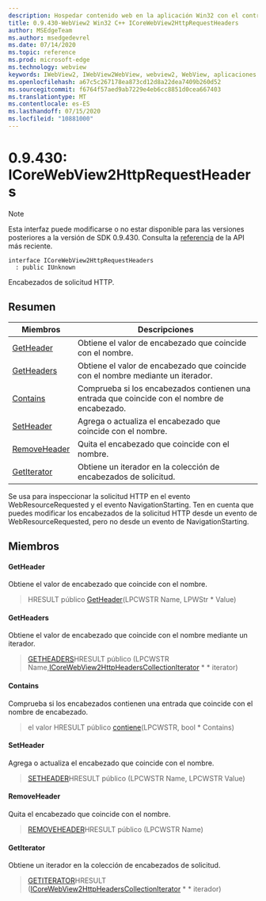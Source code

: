 ```yaml
---
description: Hospedar contenido web en la aplicación Win32 con el control Microsoft Edge WebView2
title: 0.9.430-WebView2 Win32 C++ ICoreWebView2HttpRequestHeaders
author: MSEdgeTeam
ms.author: msedgedevrel
ms.date: 07/14/2020
ms.topic: reference
ms.prod: microsoft-edge
ms.technology: webview
keywords: IWebView2, IWebView2WebView, webview2, WebView, aplicaciones Win32, Win32, Edge, ICoreWebView2, ICoreWebView2Host, control de explorador, HTML Edge
ms.openlocfilehash: a67c5c267178ea873cd12d8a22dea7409b260d52
ms.sourcegitcommit: f6764f57aed9ab7229e4eb6cc8851d0cea667403
ms.translationtype: MT
ms.contentlocale: es-ES
ms.lasthandoff: 07/15/2020
ms.locfileid: "10881000"
---
```

# 0.9.430: ICoreWebView2HttpRequestHeaders 

> [!NOTE]
> Esta interfaz puede modificarse o no estar disponible para las versiones posteriores a la versión de SDK 0.9.430. Consulta la [referencia](../../../webview2-api-reference.md) de la API más reciente.

```
interface ICoreWebView2HttpRequestHeaders
  : public IUnknown
```

Encabezados de solicitud HTTP.

## Resumen

 Miembros                        | Descripciones
--------------------------------|---------------------------------------------
[GetHeader](#getheader) | Obtiene el valor de encabezado que coincide con el nombre.
[GetHeaders](#getheaders) | Obtiene el valor de encabezado que coincide con el nombre mediante un iterador.
[Contains](#contains) | Comprueba si los encabezados contienen una entrada que coincide con el nombre de encabezado.
[SetHeader](#setheader) | Agrega o actualiza el encabezado que coincide con el nombre.
[RemoveHeader](#removeheader) | Quita el encabezado que coincide con el nombre.
[GetIterator](#getiterator) | Obtiene un iterador en la colección de encabezados de solicitud.

Se usa para inspeccionar la solicitud HTTP en el evento WebResourceRequested y el evento NavigationStarting. Ten en cuenta que puedes modificar los encabezados de la solicitud HTTP desde un evento de WebResourceRequested, pero no desde un evento de NavigationStarting.

## Miembros

#### GetHeader 

Obtiene el valor de encabezado que coincide con el nombre.

> HRESULT público [GetHeader](#getheader)(LPCWSTR Name, LPWStr * Value)

#### GetHeaders 

Obtiene el valor de encabezado que coincide con el nombre mediante un iterador.

> [GETHEADERS](#getheaders)HRESULT público (LPCWSTR Name,[ICoreWebView2HttpHeadersCollectionIterator](ICoreWebView2HttpHeadersCollectionIterator.md) * * iterator)

#### Contains 

Comprueba si los encabezados contienen una entrada que coincide con el nombre de encabezado.

> el valor HRESULT público [contiene](#contains)(LPCWSTR, bool * Contains)

#### SetHeader 

Agrega o actualiza el encabezado que coincide con el nombre.

> [SETHEADER](#setheader)HRESULT público (LPCWSTR Name, LPCWSTR Value)

#### RemoveHeader 

Quita el encabezado que coincide con el nombre.

> [REMOVEHEADER](#removeheader)HRESULT público (LPCWSTR Name)

#### GetIterator 

Obtiene un iterador en la colección de encabezados de solicitud.

> [GETITERATOR](#getiterator)HRESULT ([ICoreWebView2HttpHeadersCollectionIterator](ICoreWebView2HttpHeadersCollectionIterator.md) * * iterador)

